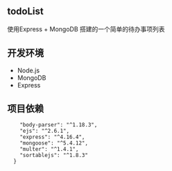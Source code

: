 ## todoList

使用Express + MongoDB 搭建的一个简单的待办事项列表

## 开发环境

 - Node.js
 - MongoDB
 - Express
 
## 项目依赖
```"dependencies": {
    "body-parser": "^1.18.3",
    "ejs": "^2.6.1",
    "express": "^4.16.4",
    "mongoose": "^5.4.12",
    "multer": "^1.4.1",
    "sortablejs": "^1.8.3"
  }
```
